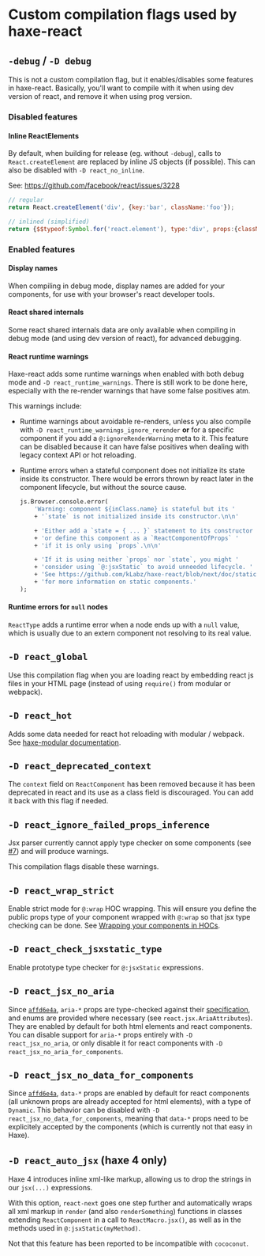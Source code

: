 # Custom compilation flags used by haxe-react

## `-debug` / `-D debug`

This is not a custom compilation flag, but it enables/disables some features in
haxe-react. Basically, you'll want to compile with it when using dev version of
react, and remove it when using prog version.

### Disabled features

#### Inline ReactElements

By default, when building for release (eg. without `-debug`), calls to
`React.createElement` are replaced by inline JS objects (if possible). This can
also be disabled with `-D react_no_inline`.

See: https://github.com/facebook/react/issues/3228

```javascript
// regular
return React.createElement('div', {key:'bar', className:'foo'});

// inlined (simplified)
return {$$typeof:Symbol.for('react.element'), type:'div', props:{className:'foo'}, key:'bar'}
```

### Enabled features

#### Display names

When compiling in debug mode, display names are added for your components, for
use with your browser's react developer tools.

#### React shared internals

Some react shared internals data are only available when compiling in debug mode
(and using dev version of react), for advanced debugging.

#### React runtime warnings

Haxe-react adds some runtime warnings when enabled with both debug mode and
`-D react_runtime_warnings`. There is still work to be done here, especially
with the re-render warnings that have some false positives atm.

This warnings include:

* Runtime warnings about avoidable re-renders, unless you also compile with
 `-D react_runtime_warnings_ignore_rerender` **or** for a specific component if
 you add a `@:ignoreRenderWarning` meta to it. This feature can be disabled
 because it can have false positives when dealing with legacy context API or
 hot reloading.

* Runtime errors when a stateful component does not initialize its state inside
 its constructor. There would be errors thrown by react later in the component
 lifecycle, but without the source cause.

	```haxe
	js.Browser.console.error(
		'Warning: component ${inClass.name} is stateful but its '
		+ '`state` is not initialized inside its constructor.\n\n'

		+ 'Either add a `state = { ... }` statement to its constructor '
		+ 'or define this component as a `ReactComponentOfProps` '
		+ 'if it is only using `props`.\n\n'

		+ 'If it is using neither `props` nor `state`, you might '
		+ 'consider using `@:jsxStatic` to avoid unneeded lifecycle. '
		+ 'See https://github.com/kLabz/haxe-react/blob/next/doc/static-components.md '
		+ 'for more information on static components.'
	);
	```

#### Runtime errors for `null` nodes

`ReactType` adds a runtime error when a node ends up with a `null` value, which
is usually due to an extern component not resolving to its real value.

## `-D react_global`

Use this compilation flag when you are loading react by embedding react js files
in your HTML page (instead of using `require()` from modular or webpack).

## `-D react_hot`

Adds some data needed for react hot reloading with modular / webpack. See
[haxe-modular documentation](https://github.com/elsassph/haxe-modular/blob/master/doc/hmr-usage.md).

## `-D react_deprecated_context`

The `context` field on `ReactComponent` has been removed because it has been
deprecated in react and its use as a class field is discouraged. You can add it
back with this flag if needed.

## `-D react_ignore_failed_props_inference`

Jsx parser currently cannot apply type checker on some components (see
[#7](https://github.com/kLabz/haxe-react/issues/7)) and will produce warnings.

This compilation flags disable these warnings.

## `-D react_wrap_strict`

Enable strict mode for `@:wrap` HOC wrapping. This will ensure you define the
public props type of your component wrapped with `@:wrap` so that jsx type
checking can be done.
See [Wrapping your components in HOCs](./wrapping-with-hoc.md).

## `-D react_check_jsxstatic_type`

Enable prototype type checker for `@:jsxStatic` expressions.

## `-D react_jsx_no_aria`

Since [`affd6e4a`][affd6e4a], `aria-*` props are type-checked against their
[specification][aria-specs], and enums are provided where necessary (see
`react.jsx.AriaAttributes`). They are enabled by default for both html elements
and react components. You can disable support for `aria-*` props entirely with
`-D react_jsx_no_aria`, or only disable it for react components with
`-D react_jsx_no_aria_for_components`.

## `-D react_jsx_no_data_for_components`

Since [`affd6e4a`][affd6e4a], `data-*` props are enabled by default for react
components (all unknown props are already accepted for html elements), with a
type of `Dynamic`. This behavior can be disabled with
`-D react_jsx_no_data_for_components`, meaning that `data-*` props need to be
explicitely accepted by the components (which is currently not that easy in
Haxe).

## `-D react_auto_jsx` (haxe 4 only)

Haxe 4 introduces inline xml-like markup, allowing us to drop the strings in our
`jsx(...)` expressions.

With this option, `react-next` goes one step further and automatically wraps all
xml markup in `render` (and also `renderSomething`) functions in classes
extending `ReactComponent` in a call to `ReactMacro.jsx()`, as well as in the
methods used in `@:jsxStatic(myMethod)`.

Not that this feature has been reported to be incompatible with `cococonut`.

[affd6e4a]: https://github.com/kLabz/haxe-react/commit/affd6e4a
[aria-specs]: https://www.w3.org/TR/wai-aria-1.1/#state_prop_def
